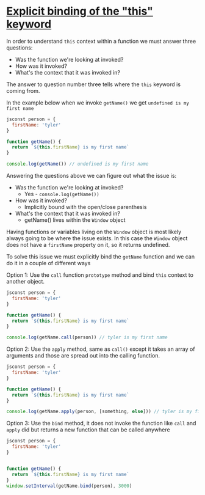# [Explicit binding of the "this" keyword](https://egghead.io/lessons/javascript-explicit-binding-of-the-this-keyword)

In order to understand `this` context within a function we must answer three questions:

* Was the function we're looking at invoked? 
* How was it invoked? 
* What's the context that it was invoked in?

The answer to question number three tells where the `this` keyword is coming from. 

In the example below when we invoke `getName()` we get `undefined is my first name`

```js
jsconst person = {
  firstName: 'tyler'
}

function getName() {
  return `${this.firstName} is my first name`
}

console.log(getName()) // undefined is my first name
```
Answering the questions above we can figure out what the issue is:

* Was the function we're looking at invoked? 
  * Yes - `console.log(getName())`
* How was it invoked? 
  * Implicitly bound with the open/close parenthesis 
* What's the context that it was invoked in?
  * getName() lives within the `Window` object
  
Having functions or variables living on the `Window` object is most likely always going to be where the issue exists. In this case the `Window` object does not have a `firstName` property on it, so it returns undefined.

To solve this issue we must explicitly bind the `getName` function and we can do it in a couple of different ways

Option 1: Use the `call` function `prototype` method and bind `this` context to another object.

```js
jsconst person = {
  firstName: 'tyler'
}

function getName() {
  return `${this.firstName} is my first name`
}

console.log(getName.call(person)) // tyler is my first name
```

Option 2: Use the `apply` method, same as `call()` except it takes an array of arguments and those are spread out into the calling function.

```js
jsconst person = {
  firstName: 'tyler'
}

function getName() {
  return `${this.firstName} is my first name`
}

console.log(getName.apply(person, [something, else])) // tyler is my first name
```

Option 3: Use the `bind` method, it does not invoke the function like `call` and `apply` did but returns a new function that can be called anywhere

```js
jsconst person = {
  firstName: 'tyler'
}


function getName() {
  return `${this.firstName} is my first name`
}
window.setInterval(getName.bind(person), 3000)
```
